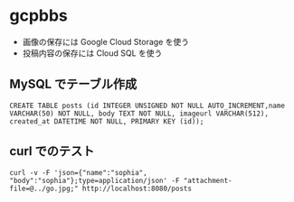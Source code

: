 # gcpbbs
* 画像の保存には Google Cloud Storage を使う
* 投稿内容の保存には Cloud SQL を使う

## MySQL でテーブル作成
```
CREATE TABLE posts (id INTEGER UNSIGNED NOT NULL AUTO_INCREMENT,name VARCHAR(50) NOT NULL, body TEXT NOT NULL, imageurl VARCHAR(512), created_at DATETIME NOT NULL, PRIMARY KEY (id));
```

## curl でのテスト
`curl -v -F 'json={"name":"sophia", "body":"sophia"};type=application/json' -F "attachment-file=@../go.jpg;" http://localhost:8080/posts`
